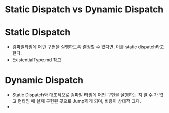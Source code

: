 # Static Dispatch vs Dynamic Dispatch

# Static Dispatch 
  - 컴파일타임에 어떤 구현을 실행하도록 결정할 수 있다면, 이를 static dispatch라고 한다.
  - ExistentialType.md 참고
    
    
# Dynamic Dispatch
  - Static Dispatch와 대조적으로 컴파일 타임에 어떤 구현을 실행하는 지 알 수 가 없고 런타임 때 실제 구현된 곳으로 Jump하게 되며, 비용이 상대적 크다.
  - 
